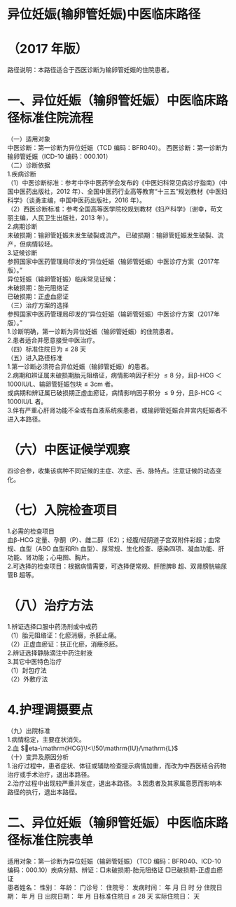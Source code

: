 # 异位妊娠(输卵管妊娠)中医临床路径  
# （2017 年版）  
路径说明：本路径适合于西医诊断为输卵管妊娠的住院患者。  
# 一、异位妊娠（输卵管妊娠）中医临床路径标准住院流程  
（一）适用对象  
中医诊断：第一诊断为异位妊娠（TCD 编码：BFR040）。 西医诊断：第一诊断为输卵管妊娠（ICD-10 编码：000.101）  
（二）诊断依据  
1.疾病诊断  
（1）中医诊断标准：参考中华中医药学会发布的《中医妇科常见病诊疗指南》（中国中医药出版社，2012 年）、全国中医药行业高等教育“十三五”规划教材《中医妇科学》（谈勇主编，中国中医药出版社，2016 年）。  
（2）西医诊断标准：参考全国高等医学院校规划教材《妇产科学》（谢幸，苟文丽主编，人民卫生出版社，2013 年）。  
2.病期诊断  
未破损期：输卵管妊娠未发生破裂或流产。 已破损期：输卵管妊娠发生破裂、流产，但病情较轻。  
3.证候诊断  
参照国家中医药管理局印发的“异位妊娠（输卵管妊娠）中医诊疗方案（2017年版）。”  
异位妊娠（输卵管妊娠）临床常见证候：  
未破损期：胎元阻络证  
已破损期：正虚血瘀证  
（三）治疗方案的选择  
参照国家中医药管理局印发的“异位妊娠（输卵管妊娠）中医诊疗方案（2017年版）。”  
1.诊断明确，第一诊断为异位妊娠（输卵管妊娠）的住院患者。  
2.患者适合并愿意接受中医治疗。  
（四）标准住院日为${\leqslant}28$ 天  
（五）进入路径标准  
1.第一诊断必须符合异位妊娠（输卵管妊娠）的患者。  
2.病期和辨证属未破损期胎元阻络证，病情影响因子积分 ${\leqslant}8$  分，且β-HCG
 ＜1000IU/L、输卵管妊娠包块${\leqslant}3{\mathrm{cm}}$ 者。  
或病期和辨证属已破损期正虚血瘀证，病情影响因子积分 ${\leqslant}9$  分，且β-HCG
 ＜1000IU/L 者。  
3.伴有严重心肝肾功能不全或有血液系统疾患者，或输卵管妊娠合并宫内妊娠者不进入本路径。  
# （六）中医证候学观察  
四诊合参，收集该病种不同证候的主症、次症、舌、脉特点。注意证候的动态变化。  
# （七）入院检查项目  
1.必需的检查项目  
血β-HCG 定量、孕酮（P）、雌二醇（E2）；经腹/经阴道子宫双附件彩超；血常规、血型（ABO 血型和Rh 血型）、尿常规、生化检查、感染四项、凝血功能、肝功能、肾功能；心电图、胸片。  
2.可选择的检查项目：根据病情需要，可选择便常规、肝胆脾B 超、双肾膀胱输尿管B 超等。  
# （八）治疗方法  
1.辨证选择口服中药汤剂或中成药  
（1）胎元阻络证：化瘀消癥，杀胚止痛。  
（2）正虚血瘀证：扶正化瘀，消癥杀胚。  
2.辨证选择静脉滴注中药注射液  
3.其它中医特色治疗  
（1）封包疗法  
（2）外敷疗法  
# 4.护理调摄要点  
（九）出院标准  
1.病情稳定，主要症状消失。  
2.血 $eta-\mathrm{HCG}\!<\!50\mathrm{IU}/\mathrm{L}$  
（十）变异及原因分析  
1.治疗过程中，患者症状、体征或辅助检查提示病情加重，而改为中西医结合药物治疗或手术治疗，退出本路径。  
2.治疗过程中出现较严重并发症，退出本路径。 3.因患者及其家属意愿而影响本路径的执行，退出本路径。  
# 二、异位妊娠（输卵管妊娠）中医临床路径标准住院表单  
适用对象：第一诊断为异位妊娠（输卵管妊娠）（TCD 编码：BFR040、ICD-10 编码：000.10）疾病分期、辨证：□未破损期-胎元阻络证  □已破损期-正虚血瘀证  
患者姓名：          性别：    年龄：    门诊号：         住院号：            发病时间：   年  月  日  时  分  住院日期：   年  月  日 出院日期：   年  月   日标准住院日${\leqslant}28$ 天                 实际住院日：    天  
